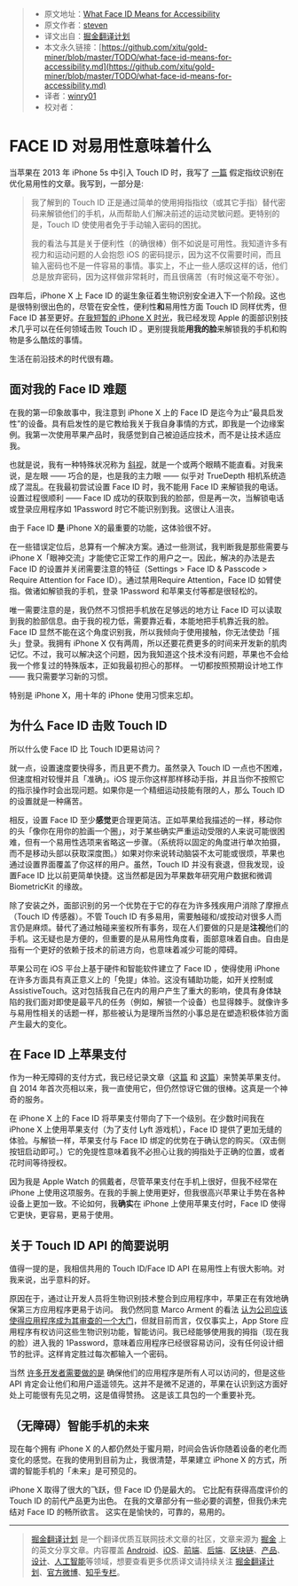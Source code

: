 > * 原文地址：[What Face ID Means for Accessibility](https://www.stevensblog.co/blogs/what-face-id-means-for-accessibility?utm_source=SitePoint&utm_medium=email&utm_campaign=Versioning)
> * 原文作者：[steven](https://www.stevensblog.co)
> * 译文出自：[掘金翻译计划](https://github.com/xitu/gold-miner)
> * 本文永久链接：[https://github.com/xitu/gold-miner/blob/master/TODO/what-face-id-means-for-accessibility.md](https://github.com/xitu/gold-miner/blob/master/TODO/what-face-id-means-for-accessibility.md)
> * 译者：[winry01](https://github.com/winry01)
> * 校对者：

# FACE ID 对易用性意味着什么

当苹果在 2013 年 iPhone 5s 中引入 Touch ID 时，我写了 [一篇](https://medium.com/@steven_aquino/on-touch-id-and-accessibility-eff1391cff91) 假定指纹识别在优化易用性的文章。我写到，一部分是:

> 我了解到的 Touch ID 正是通过简单的使用拇指指纹（或其它手指）替代密码来解锁他们的手机，从而帮助人们解决前述的运动灵敏问题。更特别的是，Touch ID 使使用者免于手动输入密码的困扰。
> 
> 我的看法与其是关于便利性（的确很棒）倒不如说是可用性。我知道许多有视力和运动问题的人会抱怨 iOS 的密码提示，因为这不仅需要时间，而且输入密码也不是一件容易的事情。事实上，不止一些人感叹这样的话，他们总是放弃密码，因为这样做非常耗时，而且很痛苦（有时候这毫不夸张）。

四年后，iPhone X 上 Face ID 的诞生象征着生物识别安全进入下一个阶段。这也是很特别很出色的，尽管在安全性，便利性**和**易用性方面 Touch ID 同样优秀，但Face ID 甚至更好。[在我短暂的 iPhone X 时光](https://www.stevensblog.co/blogs/my-first-week-with-iphone-x)，我已经发现 Apple 的面部识别技术几乎可以在任何领域击败 Touch ID 。更别提我能**用我的脸**来解锁我的手机和购物是多么酷炫的事情。

生活在前沿技术的时代很有趣。

## 面对我的 Face ID 难题

在我的第一印象故事中，我注意到 iPhone X 上的 Face ID 是迄今为止“最具启发性”的设备。具有启发性的是它教给我关于我自身事情的方式，即我是一个边缘案例。我第一次使用苹果产品时，我感觉到自己被迫适应技术，而不是让技术适应我。

也就是说，我有一种特殊状况称为 [斜视](https://en.wikipedia.org/wiki/Strabismus)，就是一个或两个眼睛不能直看。对我来说，是左眼 —— 巧合的是，也是我的主力眼 —— 似乎对 TrueDepth 相机系统造成了混乱。在我最初尝试设置 Face ID 时，我不能用 Face ID 来解锁我的电话。设置过程很顺利 —— Face ID 成功的获取到我的脸部，但是再一次，当解锁电话或登录应用程序如 1Password 时它不能识别到我。这很让人沮丧。

由于 Face ID **是** iPhone X的最重要的功能，这体验很不好。

在一些错误定位后，总算有一个解决方案。通过一些测试，我判断我是那些需要与 iPhone X「眼神交流」才能使它正常工作的用户之一。因此，解决的办法是去 Face ID 的设置并关闭需要注意的特征（Settings > Face ID & Passcode > Require Attention for Face ID）。通过禁用Require Attention，Face ID 如臂使指。做诸如解锁我的手机，登录 1Password 和苹果支付等都是很轻松的。

唯一需要注意的是，我仍然不习惯把手机放在足够远的地方让 Face ID 可以读取到我的脸部信息。由于我的视力低，需要靠近看，本能地把手机靠近我的脸。Face ID 显然不能在这个角度识别我，所以我倾向于使用接触，你无法使劲「摇头」登录。我拥有 iPhone X 仅有两周，所以还要花费更多的时间来开发新的肌肉记忆。不过，我可以解决这个问题，因为我知道这个技术没有问题，苹果也不会给我一个修复过的特殊版本，正如我最初担心的那样。 一切都按照预期设计地工作 —— 我只需要学习新的习惯。

特别是 iPhone X，用十年的 iPhone 使用习惯来忘却。

## 为什么 Face ID 击败 Touch ID

所以什么使 Face ID 比 Touch ID更易访问？

就一点，设置速度要快得多，而且更不费力。虽然录入 Touch ID 一点也不困难，但速度相对较慢并且「准确」。iOS 提示你这样那样移动手指，并且当你不按照它的指示操作时会出现问题。如果你是一个精细运动技能有限的人，那么 Touch ID 的设置就是一种痛苦。

相反，设置 Face ID 至少**感觉**更合理更简洁。正如苹果给我描述的一样，移动你的头「像你在用你的脸画一个圈」，对于某些确实严重运动受限的人来说可能很困难，但有一个易用性选项来省略这一步骤。（系统将以固定的角度进行单次拍摄，而不是移动头部以获取深度图。）如果对你来说转动脑袋不太可能或很烦，苹果也通过设置界面覆盖了你这样的用户。虽然，Touch ID 并没有衰退，但我发现，设置Face ID 比以前更简单快捷。这当然都是因为苹果数年研究用户数据和微调 BiometricKit 的缘故。

除了安装之外，面部识别的另一个优势在于它的存在为许多残疾用户消除了摩擦点（Touch ID 传感器）。不管 Touch ID 有多易用，需要触碰和/或按动对很多人而言仍是麻烦。替代了通过触碰来鉴权所有事务，现在人们要做的只是是**注视**他们的手机。这无疑也是方便的，但重要的是从易用性角度看，面部意味着自由。自由是指有一个更好的依赖于技术的前进方向，也意味着减少可能的障碍。

苹果公司在 iOS 平台上基于硬件和智能软件建立了 Face ID ，使得使用 iPhone 在许多方面具有真正意义上的「免提」体验。这没有辅助功能，如开关控制或AssistiveTouch。这对包括我自己在内的用户产生了重大的影响，使具有身体缺陷的我们面对即使是最平凡的任务（例如，解锁一个设备）也显得棘手。就像许多与易用性相关的话题一样，那些被认为是理所当然的小事总是在塑造积极体验方面产生最大的变化。

## 在  Face ID 上苹果支付

作为一种无障碍的支付方式，我已经记录文章（[这篇](http://m.imore.com/apple-pay-and-empowering-nature-inclusive-design) 和 [这篇](http://www.imore.com/apple-watch-makes-apple-pay-even-better-accessibility)）来赞美苹果支付。自 2014 年首次亮相以来，我一直使用它，但仍然惊讶它做的很棒。这真是一个神奇的服务。

在 iPhone X 上的 Face ID 将苹果支付带向了下一个级别。在少数时间我在 iPhone X 上使用苹果支付（为了支付 Lyft 游戏机），Face ID 提供了更加无缝的体验。与解锁一样，苹果支付与 Face ID 绑定的优势在于确认您的购买。（双击侧按钮启动即可。）它的免提性意味着我不必担心让我的拇指处于正确的位置，或者花时间等待授权。

因为我是 Apple Watch 的佩戴者，尽管苹果支付在手机上很好，但我不经常在 iPhone 上使用这项服务。在我的手腕上使用更好，但我很高兴苹果让手势在各种设备上更加一致。不论如何，我**确实**在 iPhone 上使用苹果支付时，Face ID 使得它更快，更容易，更易于使用。

## 关于 Touch ID API 的简要说明

值得一提的是，我相信共用的 Touch ID/Face ID API 在易用性上有很大影响。对我来说，出乎意料的好。

原因在于，通过让开发人员将生物识别技术整合到应用程序中，苹果正在有效地确保第三方应用程序更易于访问。
我仍然同意 Marco Arment 的看法 [认为公司应该使得应用程序成为其审查的一个大门](https://marco.org/2014/07/10/app-review-should-test-accessibility)，但就目前而言，仅仅事实上，App Store 应用程序有权访问这些生物识别功能，智能访问。我已经能够使用我的拇指（现在我的脸）进入我的 1Password，意味着应用程序已经很容易访问，没有任何设计细节的批评。这样肯定胜过每次都输入一个密码。

当然 [许多开发者需要做的是](http://techcrunch.com/2014/08/02/reuters-rebuttal/) 确保他们的应用程序是所有人可以访问的，但是这些 API 肯定会让他们和用户遥遥领先。这并不是微不足道的，苹果在认识到这方面好处上可能很有先见之明，这是值得赞扬。 这是该工具包的一个重要补充。

## （无障碍）智能手机的未来

现在每个拥有 iPhone X 的人都仍然处于蜜月期，时间会告诉你随着设备的老化而变化的感觉。在我的使用到目前为止，我很清楚，苹果建立 iPhone X 的方式，所谓的智能手机的「未来」是可预见的。

iPhone X 取得了很大的飞跃，但 Face ID 仍是最大的。 它比配有获得高度评价的 Touch ID 的前代产品更为出色。 在我的文章部分有一些必要的调整，但我仍未完结对 Face ID 的畅所欲言。 这实在是愉快的，可靠的，易用的。


---

> [掘金翻译计划](https://github.com/xitu/gold-miner) 是一个翻译优质互联网技术文章的社区，文章来源为 [掘金](https://juejin.im) 上的英文分享文章。内容覆盖 [Android](https://github.com/xitu/gold-miner#android)、[iOS](https://github.com/xitu/gold-miner#ios)、[前端](https://github.com/xitu/gold-miner#前端)、[后端](https://github.com/xitu/gold-miner#后端)、[区块链](https://github.com/xitu/gold-miner#区块链)、[产品](https://github.com/xitu/gold-miner#产品)、[设计](https://github.com/xitu/gold-miner#设计)、[人工智能](https://github.com/xitu/gold-miner#人工智能)等领域，想要查看更多优质译文请持续关注 [掘金翻译计划](https://github.com/xitu/gold-miner)、[官方微博](http://weibo.com/juejinfanyi)、[知乎专栏](https://zhuanlan.zhihu.com/juejinfanyi)。
